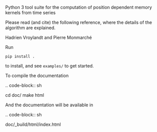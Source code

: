 Python 3 tool suite for the computation of position dependent memory kernels from time series

Please read (and cite) the following reference, where the details of the algorithm are explained.

Hadrien Vroylandt and Pierre Monmarché

Run

    pip install .

to install, and see `examples/` to get started.

To compile the documentation

.. code-block:: sh

  cd doc/
  make html

And the documentation will be available in

.. code-block:: sh

  doc/_build/html/index.html
